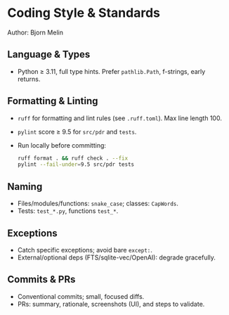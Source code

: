# Coding Style & Standards

Author: Bjorn Melin

## Language & Types

- Python ≥ 3.11, full type hints. Prefer `pathlib.Path`, f-strings, early returns.

## Formatting & Linting

- `ruff` for formatting and lint rules (see `.ruff.toml`). Max line length 100.
- `pylint` score ≥ 9.5 for `src/pdr` and `tests`.
- Run locally before committing:

  ```bash
  ruff format . && ruff check . --fix
  pylint --fail-under=9.5 src/pdr tests
  ```

## Naming

- Files/modules/functions: `snake_case`; classes: `CapWords`.
- Tests: `test_*.py`, functions `test_*`.

## Exceptions

- Catch specific exceptions; avoid bare `except:`.
- External/optional deps (FTS/sqlite-vec/OpenAI): degrade gracefully.

## Commits & PRs

- Conventional commits; small, focused diffs.
- PRs: summary, rationale, screenshots (UI), and steps to validate.
